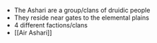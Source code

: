 - The Ashari are a group/clans of druidic people
- They reside near gates to the elemental plains
- 4 different factions/clans
- [[Air Ashari]]